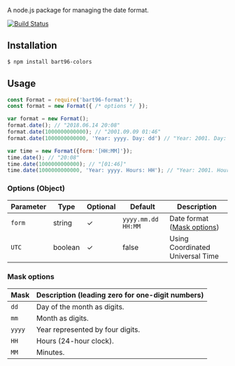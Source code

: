 A node.js package for managing the date format.

[![Build Status](https://travis-ci.org/bart96-b/node-format.svg)](https://travis-ci.org/bart96-b/node-format)

## Installation
```bash
$ npm install bart96-colors
```

## Usage
```js
const Format = require('bart96-format');
const format = new Format({ /* options */ });

var format = new Format();
format.date(); // "2018.06.14 20:08"
format.date(1000000000000); // "2001.09.09 01:46"
format.date(1000000000000, 'Year: yyyy. Day: dd') // "Year: 2001. Day: 09"

var time = new Format({form:'[HH:MM]'});
time.date(); // "20:08"
time.date(1000000000000); // "[01:46]"
time.date(1000000000000, 'Year: yyyy. Hours: HH'); // "Year: 2001. Hours: 01"
```

### Options (Object)
Parameter | Type | Optional | Default | Description
--------- | ---- | -------- | ------- | -----------
`form` | string | ✓ | `yyyy.mm.dd HH:MM` | Date format ([Mask options](#MaskOptions))
`UTC` | boolean | ✓ | false | Using Coordinated Universal Time

### Mask options <a name="MaskOptions"></a>
Mask | Description (leading zero for one-digit numbers)
---- | -----------
`dd` | Day of the month as digits.
`mm` | Month as digits.
`yyyy` | Year represented by four digits.
`HH` | Hours (24-hour clock).
`MM` | Minutes.
